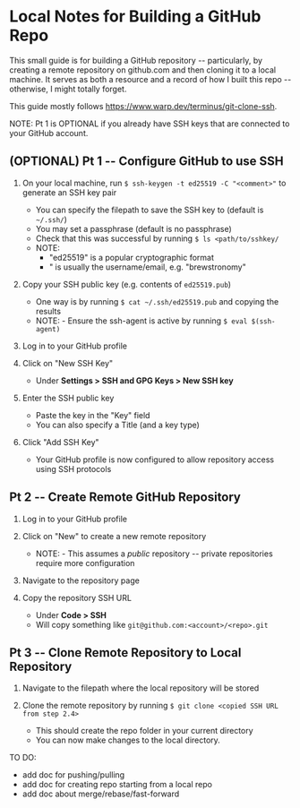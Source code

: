# Local Notes for Building a GitHub Repo

This small guide is for building a GitHub repository -- particularly, by creating a remote repository on github.com and then cloning it to a local machine. It serves as both a resource and a record of how I built this repo -- otherwise, I might totally forget.

This guide mostly follows https://www.warp.dev/terminus/git-clone-ssh.

NOTE: Pt 1 is OPTIONAL if you already have SSH keys that are connected to your GitHub account.

## (OPTIONAL) Pt 1 -- Configure GitHub to use SSH

1. On your local machine, run `$ ssh-keygen -t ed25519 -C "<comment>"` to generate an SSH key pair
   - You can specify the filepath to save the SSH key to (default is `~/.ssh/`)
   - You may set a passphrase (default is no passphrase)
   - Check that this was successful by running `$ ls <path/to/sshkey/`
   - NOTE:
        - "ed25519" is a popular cryptographic format
        - "<comment> is usually the username/email, e.g. "brewstronomy"

2. Copy your SSH public key (e.g. contents of `ed25519.pub`)
   - One way is by running `$ cat ~/.ssh/ed25519.pub` and copying the results
   - NOTE:
         - Ensure the ssh-agent is active by running `$ eval $(ssh-agent)`

3. Log in to your GitHub profile

4. Click on "New SSH Key"
   - Under **Settings > SSH and GPG Keys > New SSH key**

5. Enter the SSH public key
   - Paste the key in the "Key" field
   - You can also specify a Title (and a key type)
  
6. Click "Add SSH Key"
   - Your GitHub profile is now configured to allow repository access using SSH protocols


## Pt 2 -- Create Remote GitHub Repository

1. Log in to your GitHub profile

2. Click on "New" to create a new remote repository
   - NOTE:
         - This assumes a *public* repository -- private repositories require more configuration

3. Navigate to the repository page

4. Copy the repository SSH URL
   - Under **Code > SSH**
   - Will copy something like `git@github.com:<account>/<repo>.git`


## Pt 3 -- Clone Remote Repository to Local Repository

1. Navigate to the filepath where the local repository will be stored

2. Clone the remote repository by running `$ git clone <copied SSH URL from step 2.4>`
   - This should create the repo folder in your current directory
   - You can now make changes to the local directory.

TO DO:
* add doc for pushing/pulling
* add doc for creating repo starting from a local repo
* add doc about merge/rebase/fast-forward
